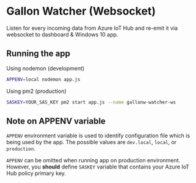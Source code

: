 Gallon Watcher (Websocket)
==========================

Listen for every incoming data from Azure IoT Hub and re-emit it via websocket to dashboard & Windows 10 app.

## Running the app

Using nodemon (development)
```sh
APPENV=local nodemon app.js
```

Using pm2 (production)
```sh
SASKEY=YOUR_SAS_KEY pm2 start app.js --name gallonw-watcher-ws
```

## Note on APPENV variable

`APPENV` environment variable is used to identify configuration file which is being used by the app. The possible values are `dev.local`, `local`, or `production`.

`APPENV` can be omitted when running app on production environment. However, you **should** define `SASKEY` variable that contains your Azure IoT Hub policy primary key.